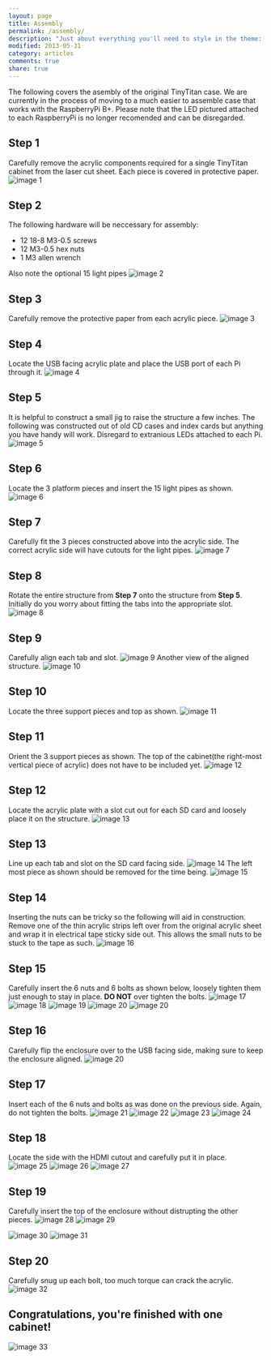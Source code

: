 ```yaml
---
layout: page
title: Assembly
permalink: /assembly/
description: "Just about everything you'll need to style in the theme: headings, paragraphs, blockquotes, tables, code blocks, and more."
modified: 2013-05-31
category: articles
comments: true
share: true
---
```


The following covers the asembly of the original TinyTitan case. We are currently in the process of moving to a much easier to assemble case that works with the RaspberryPi B+. Please note that the LED pictured attached to each RaspberryPi is no longer recomended and can be disregarded.

## Step 1
Carefully remove the acrylic components required for a single TinyTitan cabinet from the laser cut sheet. Each piece is covered in protective paper.
![image 1](http://tinytitan.github.io/images/Construction-v1/image1.jpg)

## Step 2
The following hardware will be neccessary for assembly:

- 12 18-8 M3-0.5 screws
- 12 M3-0.5 hex nuts
- 1 M3 allen wrench

Also note the optional 15 light pipes
![image 2](http://tinytitan.github.io/images/Construction-v1/image2.jpg)

## Step 3
Carefully remove the protective paper from each acrylic piece.
![image 3](http://tinytitan.github.io/images/Construction-v1/image3.jpg)

## Step 4
Locate the USB facing acrylic plate and place the USB port of each Pi through it.
![image 4](http://tinytitan.github.io/images/Construction-v1/image4.jpg)

## Step 5
It is helpful to construct a small jig to raise the structure a few inches. The following was constructed out of old CD cases and index cards but anything you have handy will work. Disregard to extranious LEDs attached to each Pi.
![image 5](http://tinytitan.github.io/images/Construction-v1/image5.jpg)

## Step 6
Locate the 3 platform pieces and insert the 15 light pipes as shown.
![image 6](http://tinytitan.github.io/images/Construction-v1/image6.jpg)

## Step 7
Carefully fit the 3 pieces constructed above into the acrylic side. The correct acrylic side will have cutouts for the light pipes. 
![image 7](http://tinytitan.github.io/images/Construction-v1/image7.jpg)

## Step 8
Rotate the entire structure from <b>Step 7</b> onto the structure from <b>Step 5</b>. Initially do you worry about fitting the tabs into the appropriate slot.
![image 8](http://tinytitan.github.io/images/Construction-v1/image8.jpg)

## Step 9
Carefully align each tab and slot.
![image 9](http://tinytitan.github.io/images/Construction-v1/image9.jpg)
Another view of the aligned structure.
![image 10](http://tinytitan.github.io/images/Construction-v1/image10.jpg)

## Step 10
Locate the three support pieces and top as shown.
![image 11](http://tinytitan.github.io/images/Construction-v1/image11.jpg)

## Step 11
Orient the 3 support pieces as shown. The top of the cabinet(the right-most vertical piece of acrylic) does not have to be included yet.
![image 12](http://tinytitan.github.io/images/Construction-v1/image12.jpg)

## Step 12
Locate the acrylic plate with a slot cut out for each SD card and loosely place it on the structure.
![image 13](http://tinytitan.github.io/images/Construction-v1/image13.jpg)

## Step 13
Line up each tab and slot on the SD card facing side.
![image 14](http://tinytitan.github.io/images/Construction-v1/image14.jpg)
The left most piece as shown should be removed for the time being.
![image 15](http://tinytitan.github.io/images/Construction-v1/image15.jpg)

## Step 14
Inserting the nuts can be tricky so the following will aid in construction. Remove one of the thin acrylic strips left over from the original acrylic sheet and wrap it in electrical tape sticky side out. This allows the small nuts to be stuck to the tape as such. 
![image 16](http://tinytitan.github.io/images/Construction-v1/image16.jpg)

## Step 15
Carefully insert the 6 nuts and 6 bolts as shown below, loosely tighten them just enough to stay in place. <b>DO NOT</b> over tighten the bolts.
![image 17](http://tinytitan.github.io/images/Construction-v1/image17.jpg)
![image 18](http://tinytitan.github.io/images/Construction-v1/image18.jpg)
![image 19](http://tinytitan.github.io/images/Construction-v1/image19.jpg)
![image 20](http://tinytitan.github.io/images/Construction-v1/image20.jpg)
![image 20](http://tinytitan.github.io/images/Construction-v1/image21.jpg)


## Step 16
Carefully flip the enclosure over to the USB facing side, making sure to keep the enclosure aligned.
![image 20](http://tinytitan.github.io/images/Construction-v1/image22.jpg)

## Step 17
Insert each of the 6 nuts and bolts as was done on the previous side. Again, do not tighten the bolts.
![image 21](http://tinytitan.github.io/images/Construction-v1/image23.jpg)
![image 22](http://tinytitan.github.io/images/Construction-v1/image24.jpg)
![image 23](http://tinytitan.github.io/images/Construction-v1/image25.jpg)
![image 24](http://tinytitan.github.io/images/Construction-v1/image26.jpg)

## Step 18
Locate the side with the HDMI cutout and carefully put it in place.
![image 25](http://tinytitan.github.io/images/Construction-v1/image27.jpg)
![image 26](http://tinytitan.github.io/images/Construction-v1/image28.jpg)
![image 27](http://tinytitan.github.io/images/Construction-v1/image29.jpg)

## Step 19
Carefully insert the top of the enclosure without distrupting the other pieces.
![image 28](http://tinytitan.github.io/images/Construction-v1/image30.jpg)
![image 29](http://tinytitan.github.io/images/Construction-v1/image31.jpg)

![image 30](http://tinytitan.github.io/images/Construction-v1/image32.jpg)
![image 31](http://tinytitan.github.io/images/Construction-v1/image33.jpg)

## Step 20
Carefully snug up each bolt, too much torque can crack the acrylic.
![image 32](http://tinytitan.github.io/images/Construction-v1/image32.jpg)

## Congratulations, you're finished with one cabinet!
![image 33](http://tinytitan.github.io/images/Construction-v1/image33.jpg)

